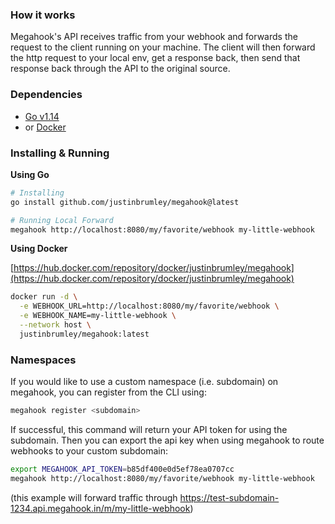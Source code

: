### How it works

Megahook's API receives traffic from your webhook and forwards the request to the client running on your machine. The client will then forward the http request to your local env, get a response back, then send that response back through the API to the original source.

### Dependencies

- [Go v1.14](https://golang.org/doc/install)
- or [Docker](https://docs.docker.com/get-docker/)

### Installing & Running

**Using Go**

```bash
# Installing
go install github.com/justinbrumley/megahook@latest

# Running Local Forward
megahook http://localhost:8080/my/favorite/webhook my-little-webhook
```

**Using Docker**

[https://hub.docker.com/repository/docker/justinbrumley/megahook](https://hub.docker.com/repository/docker/justinbrumley/megahook)

```bash
docker run -d \
  -e WEBHOOK_URL=http://localhost:8080/my/favorite/webhook \
  -e WEBHOOK_NAME=my-little-webhook \
  --network host \
  justinbrumley/megahook:latest 
```

### Namespaces

If you would like to use a custom namespace (i.e. subdomain) on megahook, you can register from the CLI using:

```bash
megahook register <subdomain>
```

If successful, this command will return your API token for using the subdomain. Then you can export the api key when using megahook to route webhooks to your custom subdomain:

```bash
export MEGAHOOK_API_TOKEN=b85df400e0d5ef78ea0707cc
megahook http://localhost:8080/my/favorite/webhook my-little-webhook 
```

(this example will forward traffic through https://test-subdomain-1234.api.megahook.in/m/my-little-webhook)
